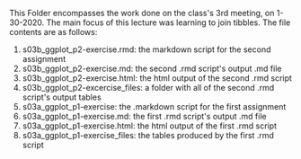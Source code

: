 This Folder encompasses the work done on the class's 3rd meeting, on 1-30-2020. 
The main focus of this lecture was learning to join tibbles.
The file contents are as follows:
1) s03b_ggplot_p2-exercise.rmd: the markdown script for the second assignment
2) s03b_ggplot_p2-exercise.md: the second .rmd script's output .md file
3) s03b_ggplot_p2-exercise.html: the html output of the second .rmd script
4) s03b_ggplot_p2-excercise_files: a folder with all of the second .rmd script's output tables
5) s03a_ggplot_p1-exercise: the .markdown script for the first assignment
6) s03a_ggplot_p1-exercise.md: the first .rmd script's output .md file
6) s03a_ggplot_p1-exercise.html: the html output of the first .rmd script
7) s03a_ggplot_p1-exercise_files: the tables produced by the first .rmd script
